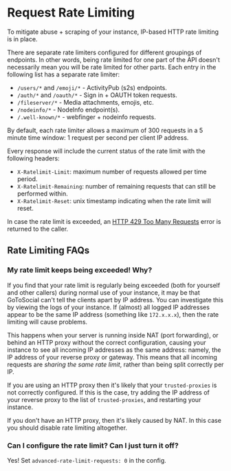 # Request Rate Limiting

To mitigate abuse + scraping of your instance, IP-based HTTP rate limiting is in place.

There are separate rate limiters configured for different groupings of endpoints. In other words, being rate limited for one part of the API doesn't necessarily mean you will be rate limited for other parts. Each entry in the following list has a separate rate limiter:

- `/users/*` and `/emoji/*` - ActivityPub (s2s) endpoints.
- `/auth/*` and `/oauth/*` - Sign in + OAUTH token requests.
- `/fileserver/*` - Media attachments, emojis, etc.
- `/nodeinfo/*` - NodeInfo endpoint(s).
- `/.well-known/*` - webfinger + nodeinfo requests.

By default, each rate limiter allows a maximum of 300 requests in a 5 minute time window: 1 request per second per client IP address.

Every response will include the current status of the rate limit with the following headers:

- `X-Ratelimit-Limit`: maximum number of requests allowed per time period.
- `X-Ratelimit-Remaining`: number of remaining requests that can still be performed within.
- `X-Ratelimit-Reset`: unix timestamp indicating when the rate limit will reset.

In case the rate limit is exceeded, an [HTTP 429 Too Many Requests](https://developer.mozilla.org/en-US/docs/Web/HTTP/Status/429) error is returned to the caller.

## Rate Limiting FAQs

### My rate limit keeps being exceeded! Why?

If you find that your rate limit is regularly being exceeded (both for yourself and other callers) during normal use of your instance, it may be that GoToSocial can't tell the clients apart by IP address. You can investigate this by viewing the logs of your instance. If (almost) all logged IP addresses appear to be the same IP address (something like `172.x.x.x`), then the rate limiting will cause problems.

This happens when your server is running inside NAT (port forwarding), or behind an HTTP proxy without the correct configuration, causing your instance to see all incoming IP addresses as the same address: namely, the IP address of your reverse proxy or gateway. This means that all incoming requests are *sharing the same rate limit*, rather than being split correctly per IP.

If you are using an HTTP proxy then it's likely that your `trusted-proxies` is not correctly configured. If this is the case, try adding the IP address of your reverse proxy to the list of `trusted-proxies`, and restarting your instance.

If you don't have an HTTP proxy, then it's likely caused by NAT. In this case you should disable rate limiting altogether.

### Can I configure the rate limit? Can I just turn it off?

Yes! Set `advanced-rate-limit-requests: 0` in the config.

